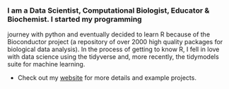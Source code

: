 ### I am a Data Scientist, Computational Biologist, Educator & Biochemist. I started my programming 
journey with python and eventually decided to learn R because of the Bioconductor project (a repository
of over 2000 high quality packages for biological data analysis). In the process of getting to know
R, I fell in love with data science using the tidyverse and, more recently, the tidymodels suite for
machine learning. 

- Check out my [website](https://www.gabemednick.com/) for more details and example projects.
